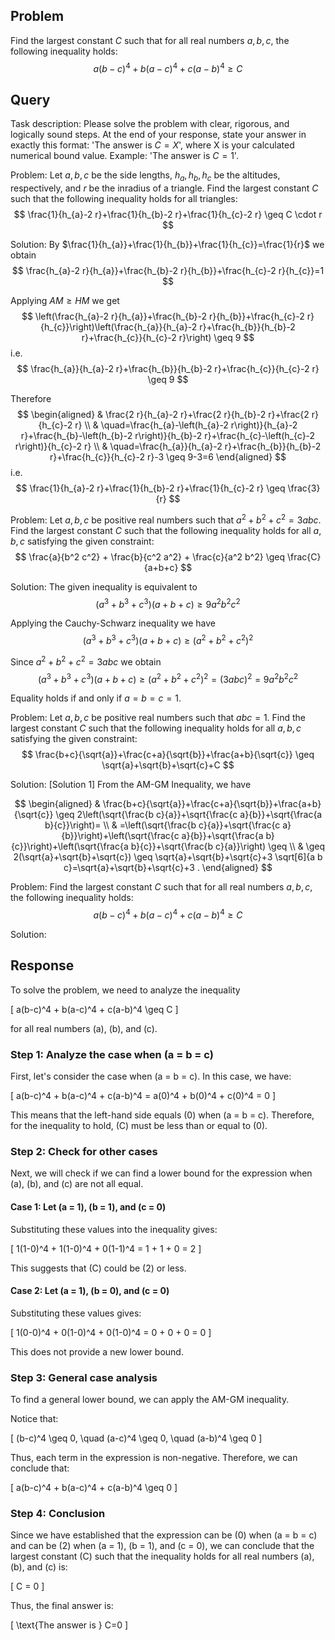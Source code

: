 ## Problem

Find the largest constant $C$ such that for all real numbers $a, b, c$, the following inequality holds:
$$
a(b-c)^4+b(a-c)^4+c(a-b)^4 \geq C
$$

## Query

Task description: Please solve the problem with clear, rigorous, and logically sound steps. At the end of your response, state your answer in exactly this format: 'The answer is $C=X$', where X is your calculated numerical bound value. Example: 'The answer is $C=1$'.



Problem: Let $a, b, c$ be the side lengths, $h_{a}, h_{b}, h_{c}$ be the altitudes, respectively, and $r$ be the inradius of a triangle. Find the largest constant $C$ such that the following inequality holds for all triangles:
$$
\frac{1}{h_{a}-2 r}+\frac{1}{h_{b}-2 r}+\frac{1}{h_{c}-2 r} \geq C \cdot r
$$

Solution: By $\frac{1}{h_{a}}+\frac{1}{h_{b}}+\frac{1}{h_{c}}=\frac{1}{r}$ we obtain
$$
\frac{h_{a}-2 r}{h_{a}}+\frac{h_{b}-2 r}{h_{b}}+\frac{h_{c}-2 r}{h_{c}}=1
$$

Applying $A M \geq H M$ we get
$$
\left(\frac{h_{a}-2 r}{h_{a}}+\frac{h_{b}-2 r}{h_{b}}+\frac{h_{c}-2 r}{h_{c}}\right)\left(\frac{h_{a}}{h_{a}-2 r}+\frac{h_{b}}{h_{b}-2 r}+\frac{h_{c}}{h_{c}-2 r}\right) \geq 9
$$
i.e.
$$
\frac{h_{a}}{h_{a}-2 r}+\frac{h_{b}}{h_{b}-2 r}+\frac{h_{c}}{h_{c}-2 r} \geq 9
$$

Therefore
$$
\begin{aligned}
& \frac{2 r}{h_{a}-2 r}+\frac{2 r}{h_{b}-2 r}+\frac{2 r}{h_{c}-2 r} \\
& \quad=\frac{h_{a}-\left(h_{a}-2 r\right)}{h_{a}-2 r}+\frac{h_{b}-\left(h_{b}-2 r\right)}{h_{b}-2 r}+\frac{h_{c}-\left(h_{c}-2 r\right)}{h_{c}-2 r} \\
& \quad=\frac{h_{a}}{h_{a}-2 r}+\frac{h_{b}}{h_{b}-2 r}+\frac{h_{c}}{h_{c}-2 r}-3 \geq 9-3=6
\end{aligned}
$$
i.e.
$$
\frac{1}{h_{a}-2 r}+\frac{1}{h_{b}-2 r}+\frac{1}{h_{c}-2 r} \geq \frac{3}{r}
$$



Problem: Let $a, b, c$ be positive real numbers such that $a^2 + b^2 + c^2 = 3abc$. Find the largest constant $C$ such that the following inequality holds for all $a, b, c$ satisfying the given constraint:
$$
\frac{a}{b^2 c^2} + \frac{b}{c^2 a^2} + \frac{c}{a^2 b^2} \geq \frac{C}{a+b+c}
$$

Solution: The given inequality is equivalent to
$$
\left(a^{3}+b^{3}+c^{3}\right)(a+b+c) \geq 9 a^{2} b^{2} c^{2}
$$

Applying the Cauchy-Schwarz inequality we have
$$
\left(a^{3}+b^{3}+c^{3}\right)(a+b+c) \geq\left(a^{2}+b^{2}+c^{2}\right)^{2}
$$

Since $a^{2}+b^{2}+c^{2}=3 a b c$ we obtain
$$
\left(a^{3}+b^{3}+c^{3}\right)(a+b+c) \geq\left(a^{2}+b^{2}+c^{2}\right)^{2}=(3 a b c)^{2}=9 a^{2} b^{2} c^{2}
$$

Equality holds if and only if $a=b=c=1$.



Problem: Let $a, b, c$ be positive real numbers such that $a b c = 1$. Find the largest constant $C$ such that the following inequality holds for all $a, b, c$ satisfying the given constraint:
$$
\frac{b+c}{\sqrt{a}}+\frac{c+a}{\sqrt{b}}+\frac{a+b}{\sqrt{c}} \geq \sqrt{a}+\sqrt{b}+\sqrt{c}+C
$$

Solution: [Solution 1]
From the AM-GM Inequality, we have

$$
\begin{aligned}
& \frac{b+c}{\sqrt{a}}+\frac{c+a}{\sqrt{b}}+\frac{a+b}{\sqrt{c}} \geq 2\left(\sqrt{\frac{b c}{a}}+\sqrt{\frac{c a}{b}}+\sqrt{\frac{a b}{c}}\right)= \\
& =\left(\sqrt{\frac{b c}{a}}+\sqrt{\frac{c a}{b}}\right)+\left(\sqrt{\frac{c a}{b}}+\sqrt{\frac{a b}{c}}\right)+\left(\sqrt{\frac{a b}{c}}+\sqrt{\frac{b c}{a}}\right) \geq \\
& \geq 2(\sqrt{a}+\sqrt{b}+\sqrt{c}) \geq \sqrt{a}+\sqrt{b}+\sqrt{c}+3 \sqrt[6]{a b c}=\sqrt{a}+\sqrt{b}+\sqrt{c}+3 .
\end{aligned}
$$

Problem: Find the largest constant $C$ such that for all real numbers $a, b, c$, the following inequality holds:
$$
a(b-c)^4+b(a-c)^4+c(a-b)^4 \geq C
$$

Solution:

## Response

To solve the problem, we need to analyze the inequality 

\[
a(b-c)^4 + b(a-c)^4 + c(a-b)^4 \geq C
\]

for all real numbers \(a\), \(b\), and \(c\). 

### Step 1: Analyze the case when \(a = b = c\)

First, let's consider the case when \(a = b = c\). In this case, we have:

\[
a(b-c)^4 + b(a-c)^4 + c(a-b)^4 = a(0)^4 + b(0)^4 + c(0)^4 = 0
\]

This means that the left-hand side equals \(0\) when \(a = b = c\). Therefore, for the inequality to hold, \(C\) must be less than or equal to \(0\).

### Step 2: Check for other cases

Next, we will check if we can find a lower bound for the expression when \(a\), \(b\), and \(c\) are not all equal. 

#### Case 1: Let \(a = 1\), \(b = 1\), and \(c = 0\)

Substituting these values into the inequality gives:

\[
1(1-0)^4 + 1(1-0)^4 + 0(1-1)^4 = 1 + 1 + 0 = 2
\]

This suggests that \(C\) could be \(2\) or less.

#### Case 2: Let \(a = 1\), \(b = 0\), and \(c = 0\)

Substituting these values gives:

\[
1(0-0)^4 + 0(1-0)^4 + 0(1-0)^4 = 0 + 0 + 0 = 0
\]

This does not provide a new lower bound.

### Step 3: General case analysis

To find a general lower bound, we can apply the AM-GM inequality. 

Notice that:

\[
(b-c)^4 \geq 0, \quad (a-c)^4 \geq 0, \quad (a-b)^4 \geq 0
\]

Thus, each term in the expression is non-negative. Therefore, we can conclude that:

\[
a(b-c)^4 + b(a-c)^4 + c(a-b)^4 \geq 0
\]

### Step 4: Conclusion

Since we have established that the expression can be \(0\) when \(a = b = c\) and can be \(2\) when \(a = 1\), \(b = 1\), and \(c = 0\), we can conclude that the largest constant \(C\) such that the inequality holds for all real numbers \(a\), \(b\), and \(c\) is:

\[
C = 0
\]

Thus, the final answer is:

\[
\text{The answer is } C=0
\]